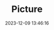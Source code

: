 ---
weight: 1
images:
- /images/edited/121.jpeg
title: Picture
date: 2023-12-09 13:46:16
tags: [luminar neo,work,24-70mm F2.8 DG DN | Art 019,ILCE-7M3,36.0,bicycle]
---